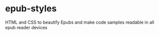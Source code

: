 epub-styles
===========

HTML and CSS to beautify Epubs and make code samples readable in all epub reader devices
